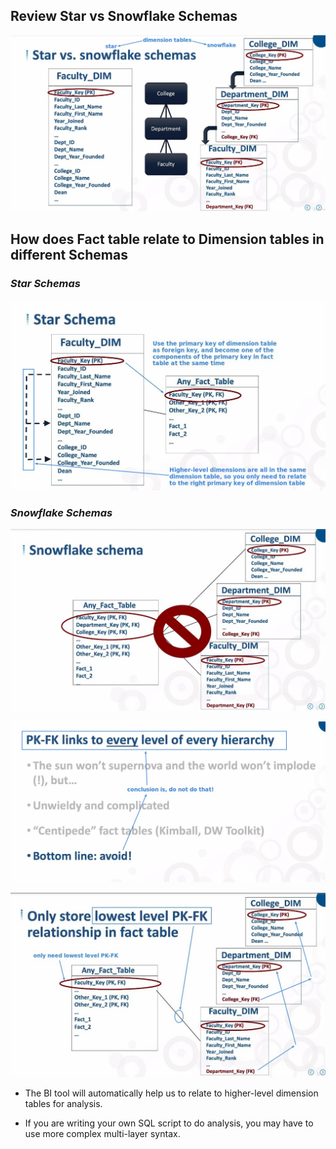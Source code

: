 ## **Review Star vs Snowflake Schemas**

![Alt star vs snowflake schemas reviews](pic/01.jpg)

## **How does Fact table relate to Dimension tables in different Schemas**

### _Star Schemas_

![Alt star](pic/02.jpg)

### _Snowflake Schemas_

![Alt snowflake](pic/03.jpg)

![Alt need to links to every level?](pic/04.jpg)

![Alt correct snowflake](pic/05.jpg)

- The BI tool will automatically help us to relate to higher-level dimension tables for analysis.

- If you are writing your own SQL script to do analysis, you may have to use more complex multi-layer syntax.
